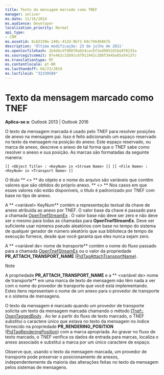 ```yaml
---
title: Texto da mensagem marcado como TNEF
manager: soliver
ms.date: 11/16/2014
ms.audience: Developer
localization_priority: Normal
api_type:
- COM
ms.assetid: 8c65339e-240c-412d-9b71-69c746468bfb
description: 'Última modificação: 23 de julho de 2011'
ms.openlocfilehash: 2b4d4cd790870a024cac6f2ed9952d18a970235a
ms.sourcegitcommit: 8fe462c32b91c87911942c188f3445e85a54137c
ms.translationtype: MT
ms.contentlocale: pt-BR
ms.lasthandoff: 04/23/2019
ms.locfileid: "32339589"
---
```

# <a name="tnef-tagged-message-text"></a>Texto da mensagem marcado como TNEF

  
  
**Aplica-se a**: Outlook 2013 | Outlook 2016 
  
O texto da mensagem marcada é usado pelo TNEF para resolver posições de anexo na mensagem pai. Isso é feito adicionando um espaço reservado no texto da mensagem na posição do anexo. Este espaço reservado, ou marca de anexo, descreve o anexo de tal forma que o TNEF sabe como resolver o anexo e sua posição. As marcas são formatadas da seguinte maneira:
  
 `[[ <Object Title> : <KeyNum> in <Stream Name> ]] [[ <File Name> : <KeyNum> in <Transport Name> ]]`
  
 O título ** \<\> ** do objeto e o nome do arquivo são variáveis que contêm valores que são obtidos do próprio anexo. ** \<\> ** Nos casos em que esses valores não estão disponíveis, o título é padronizado por TNEF com base no tipo de anexo. 
  
A ** \<variável\> KeyNum** contém a representação textual da chave de anexo atribuída ao anexo por TNEF. O valor base da chave é passado para a chamada [OpenTnefStreamEx](opentnefstreamex.md) . O valor base não deve ser zero e não deve ser o mesmo para todas as chamadas para **OpenTnefStreamEx**. Deve ser suficiente usar números pseudo aleatórios com base no tempo do sistema de qualquer gerador de número aleatório que sua biblioteca de tempo de execução fornece, desde que você garanta que eles nunca sejam zero.
  
A ** \<variável de\> nome de transporte** contém o nome do fluxo passado para a chamada [OpenTnefStreamEx](opentnefstreamex.md) ou o valor da propriedade **PR_ATTACH_TRANSPORT_NAME** ([PidTagAttachTransportName](pidtagattachtransportname-canonical-property.md)).
  
> [!NOTE]
> A propriedade **PR_ATTACH_TRANSPORT_NAME** e a ** \<variável de\> nome de transporte** em uma marca de texto de mensagem não têm nada a ver com o nome do provedor de transporte que você está implementando. Estes itens representam o nome de um anexo para o provedor de transporte e o sistema de mensagens. 
  
O texto da mensagem é marcado quando um provedor de transporte solicita um texto da mensagem marcada chamando o método [ITnef:: OpenTaggedBody](itnef-opentaggedbody.md) . Ao ler a partir do fluxo de texto marcado, o TNEF substitui o caractere único que estava no texto da mensagem no índice fornecido na propriedade **PR_RENDERING_POSITION** ([PidTagRenderingPosition](pidtagrenderingposition-canonical-property.md)) com a marca apropriada. Ao gravar no fluxo de texto marcado, o TNEF verifica os dados de entrada para marcas, localiza o anexo associado e substitui a marca por um único caractere de espaço.
  
Observe que, usando o texto da mensagem marcada, um provedor de transporte pode preservar o posicionamento de anexos, independentemente da maioria das alterações feitas no texto da mensagem pelos sistemas de mensagens.
  

